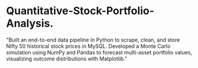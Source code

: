 # Quantitative-Stock-Portfolio-Analysis.
"Built an end-to-end data pipeline in Python to scrape, clean, and store Nifty 50 historical stock prices in MySQL. Developed a Monte Carlo simulation using NumPy and Pandas to forecast multi-asset portfolio values, visualizing outcome distributions with Matplotlib."
